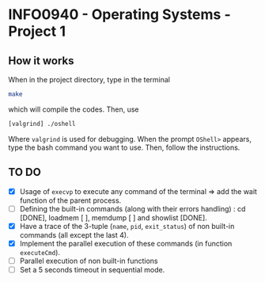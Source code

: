 # INFO0940 - Operating Systems - Project 1

## How it works
When in the project directory, type in the terminal
```bash
make
```
which will compile the codes. Then, use
```bash
[valgrind] ./oshell
```
Where `valgrind` is used for debugging.
When the prompt `OShell>` appears, type the bash command you want to use. Then, follow the instructions.

## TO DO
- [X] Usage of `execvp` to execute any command of the terminal => add the wait function of the parent process.
- [ ] Defining the built-in commands (along with their errors handling) : cd [DONE], loadmem [ ], memdump [ ] and showlist [DONE].
- [X] Have a trace of the 3-tuple (`name`, `pid`, `exit_status`) of non built-in commands (all except the last 4).
- [X] Implement the parallel execution of these commands (in function `executeCmd`).
- [ ] Parallel execution of non built-in functions
- [ ] Set a 5 seconds timeout in sequential mode.
